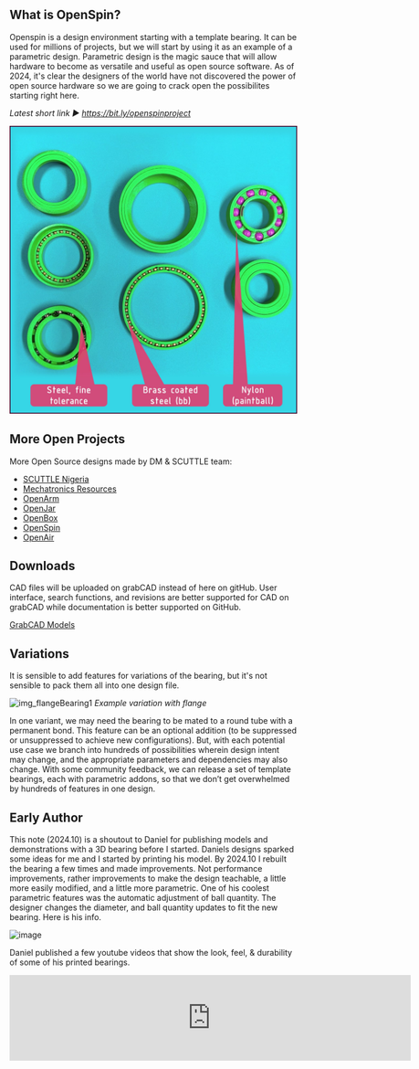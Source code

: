 ## What is OpenSpin?

Openspin is a design environment starting with a template bearing.  It can be used for millions of projects, but we will start by using it as an example of a parametric design.  Parametric design is the magic sauce that will allow hardware to become as versatile and useful as open source software.  As of 2024, it's clear the designers of the world have not discovered the power of open source hardware so we are going to crack open the possibilites starting right here.

_Latest short link ► https://bit.ly/openspinproject_

![bearings image](img/img_bearing2.jpg)

## More Open Projects
More Open Source designs made by DM & SCUTTLE team:
* [SCUTTLE Nigeria](https://bit.ly/scuttleNigeria1)
* [Mechatronics Resources](https://bit.ly/openmechatronics)
* [OpenArm](https://bit.ly/openarm)
* [OpenJar](https://bit.ly/openjarproject_v1)
* [OpenBox](https://bit.ly/openboxproject)
* [OpenSpin](https:/bit.ly/openspinproject)
* [OpenAir](https://bit.ly/openairproject)

## Downloads
CAD files will be uploaded on grabCAD instead of here on gitHub.  User interface, search functions, and revisions are better supported for CAD on grabCAD while documentation is better supported on GitHub.

[GrabCAD Models](https://grabcad.com/library/openspin-1)

## Variations
It is sensible to add features for variations of the bearing, but it's not sensible to pack them all into one design file.

![img_flangeBearing1](https://github.com/user-attachments/assets/a3e359ed-6559-4a65-adca-e715a1ea11b8)
_Example variation with flange_

In one variant, we may need the bearing to be mated to a round tube with a permanent bond.  This feature can be an optional addition (to be suppressed or unsuppressed to achieve new configurations). But, with each potential use case we branch into hundreds of possibilities wherein design intent may change, and the appropriate parameters and dependencies may also change. With some community feedback, we can release a set of template bearings, each with parametric addons, so that we don’t get overwhelmed by hundreds of features in one design.


## Early Author

This note (2024.10) is a shoutout to Daniel for publishing models and demonstrations with a 3D bearing before I started.  Daniels designs sparked some ideas for me and I started by printing his model.  By 2024.10 I rebuilt the bearing a few times and made improvements.  Not performance improvements, rather improvements to make the design teachable, a little more easily modified, and a little more parametric. One of his coolest parametric features was the automatic adjustment of ball quantity. The designer changes the diameter, and ball quantity updates to fit the new bearing.  Here is his info.

![image](https://github.com/user-attachments/assets/f38fef37-b605-4bd9-80c1-ed53927be731)

Daniel published a few youtube videos that show the look, feel, & durability of some of his printed bearings.

<iframe width="703" src="https://www.youtube.com/embed/Pj2N08Fq3bA" title="24 Hour Torture Test of 3D Printed Bearings" frameborder="0" allow="accelerometer; autoplay; clipboard-write; encrypted-media; gyroscope; picture-in-picture; web-share" referrerpolicy="strict-origin-when-cross-origin" allowfullscreen></iframe>

